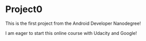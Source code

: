 # Project0
This is the first project from the Android Developer Nanodegree!

I am eager to start this online course with Udacity and Google!
